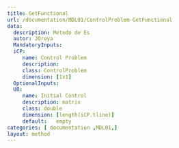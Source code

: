 ```yaml
---
title: GetFunctional
url: /documentation/MDL01/ControlProblem-GetFunctional
data: 
  description: Metodo de Es
  autor: JOroya
  MandatoryInputs:   
  iCP: 
     name: Control Problem
     description: 
     class: ControlProblem
     dimension: [1x1]
  OptionalInputs:
  U0:
     name: Initial Control 
     description: matrix 
     class: double
     dimension: [length(iCP.tline)]
     default:   empty
categories: [ documentation ,MDL01,]
layout: method
---
```

